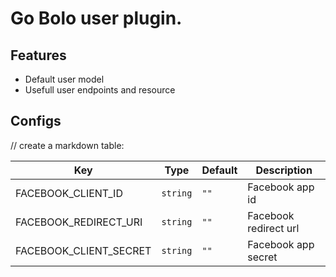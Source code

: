 # Go Bolo user plugin.

## Features

- Default user model
- Usefull user endpoints and resource


## Configs

// create a markdown table:

| Key | Type | Default | Description |
| --- | ---- | ------- | ----------- |
| FACEBOOK_CLIENT_ID | `string` | `""` | Facebook app id |
| FACEBOOK_REDIRECT_URI | `string` | `""` | Facebook redirect url |
| FACEBOOK_CLIENT_SECRET | `string` | `""` | Facebook app secret |


